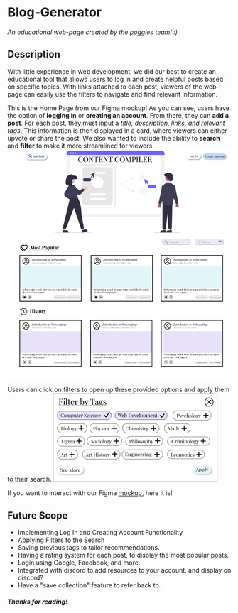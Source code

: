 # Blog-Generator
_An educational web-page created by the poggies team! :)_ 

## Description
With little experience in web development, we did our best to create an educational tool that allows users to log in and create helpful posts based on specific topics. With links attached to each post, viewers of the web-page can easily use the filters to navigate and find relevant information.

This is the Home Page from our Figma mockup! As you can see, users have the option of **logging in** or **creating an account**. From there, they can **add a post**. For each post, they must input a *title, description, links, and relevant tags*. This information is then displayed in a card, where viewers can either upvote or share the post! We also wanted to include the ability to **search** and **filter** to make it more streamlined for viewers. 
![Home Page](Home.jpg)

Users can click on filters to open up these provided options and apply them to their search. 
![Filters](https://github.com/Edwu29/Blog-Generator/blob/master/Filters%20Popup.jpg)


If you want to interact with our Figma [mockup](https://www.figma.com/proto/1zYmyqPG7HetwuxPjbhyR3/HackDuke-thingie?node-id=2%3A1&scaling=min-zoom), here it is!

## Future Scope
- Implementing Log In and Creating Account Functionality
- Applying Filters to the Search
- Saving previous tags to tailor recommendations.
- Having a rating system for each post, to display the most popular posts.
- Login using Google, Facebook, and more.
- Integrated with discord to add resources to your account, and display on discord?
- Have a "save collection" feature to refer back to. 
##### Thanks for reading!
